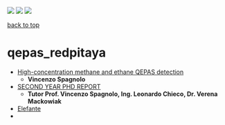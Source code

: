 [![](https://img.shields.io/badge/organization-The--101--project-blue.svg)](https://github.com/The-101-project) 
[![](https://img.shields.io/badge/remote-Lock_In_Amplifier_Review-green.svg)](https://github.com/The-101-project/LockInAmplifierReview) 
[![](https://img.shields.io/badge/local-F:\prj\electronics\Lock_In_Amplifier_Review-orange.svg)](https://github.com/soldering-channel)

[back to top](./README.md)

# qepas_redpitaya


* [High-concentration methane and ethane QEPAS detection](https://www.sciencedirect.com/science/article/pii/S2213597922000192)
  - **Vincenzo Spagnolo**
* [SECOND YEAR PHD REPORT](https://dottorato.fisica.uniba.it/wp-content/uploads/2018/03/Elefante-Relazione.pdf)
  - **Tutor Prof. Vincenzo Spagnolo, Ing. Leonardo Chieco, Dr. Verena Mackowiak**
* [Elefante](https://dottorato.fisica.uniba.it/wp-content/uploads/2018/03/Elefante-Relazione.pdf) 
*  


